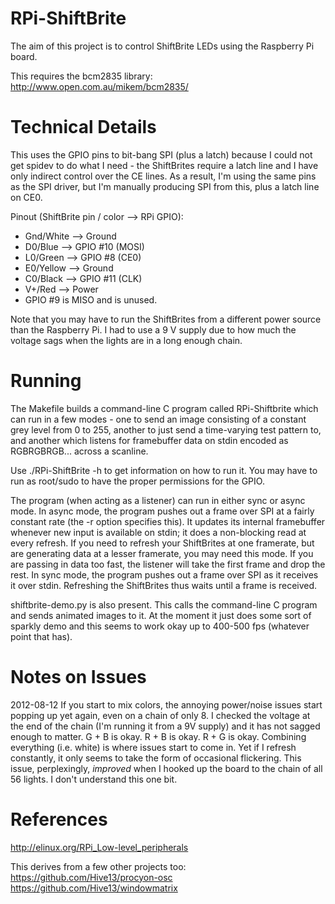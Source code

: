 RPi-ShiftBrite
==============

The aim of this project is to control ShiftBrite LEDs using the Raspberry Pi
board.

This requires the bcm2835 library: http://www.open.com.au/mikem/bcm2835/

Technical Details
=================
This uses the GPIO pins to bit-bang SPI (plus a latch) because I could not get
spidev to do what I need - the ShiftBrites require a latch line and I have
only indirect control over the CE lines.
As a result, I'm using the same pins as the SPI driver, but I'm manually
producing SPI from this, plus a latch line on CE0.

Pinout (ShiftBrite pin / color --> RPi GPIO):
* Gnd/White --> Ground
* D0/Blue --> GPIO #10 (MOSI)
* L0/Green --> GPIO #8 (CE0)
* E0/Yellow --> Ground
* C0/Black --> GPIO #11 (CLK)
* V+/Red --> Power
* GPIO #9 is MISO and is unused.

Note that you may have to run the ShiftBrites from a different power source
than the Raspberry Pi. I had to use a 9 V supply due to how much the voltage
sags when the lights are in a long enough chain.

Running
=======
The Makefile builds a command-line C program called RPi-Shiftbrite which can
run in a few modes - one to send an image consisting of a constant grey level
from 0 to 255, another to just send a time-varying test pattern to, and
another which listens for framebuffer data on stdin encoded as RGBRGBRGB...
across a scanline.

Use ./RPi-ShiftBrite -h to get information on how to run it. You may have to
run as root/sudo to have the proper permissions for the GPIO.

The program (when acting as a listener) can run in either sync or async mode.
In async mode, the program pushes out a frame over SPI at a fairly constant
rate (the -r option specifies this). It updates its internal framebuffer
whenever new input is available on stdin; it does a non-blocking read at
every refresh. If you need to refresh your ShiftBrites at one framerate, but
are generating data at a lesser framerate, you may need this mode. If you
are passing in data too fast, the listener will take the first frame and drop
the rest.
In sync mode, the program pushes out a frame over SPI as it receives it over
stdin. Refreshing the ShiftBrites thus waits until a frame is received.

shiftbrite-demo.py is also present. This calls the command-line C program and
sends animated images to it. At the moment it just does some sort of sparkly
demo and this seems to work okay up to 400-500 fps (whatever point that has).

Notes on Issues
===============
2012-08-12
If you start to mix colors, the annoying power/noise issues start
popping up yet again, even on a chain of only 8. I checked the voltage at the
end of the chain (I'm running it from a 9V supply) and it has not sagged
enough to matter.
G + B is okay.
R + B is okay.
R + G is okay.
Combining everything (i.e. white) is where issues start to come in.
Yet if I refresh constantly, it only seems to take the form of occasional
flickering.
This issue, perplexingly, _improved_ when I hooked up the board to the chain
of all 56 lights. I don't understand this one bit.

References
==========
http://elinux.org/RPi_Low-level_peripherals

This derives from a few other projects too:
https://github.com/Hive13/procyon-osc
https://github.com/Hive13/windowmatrix

